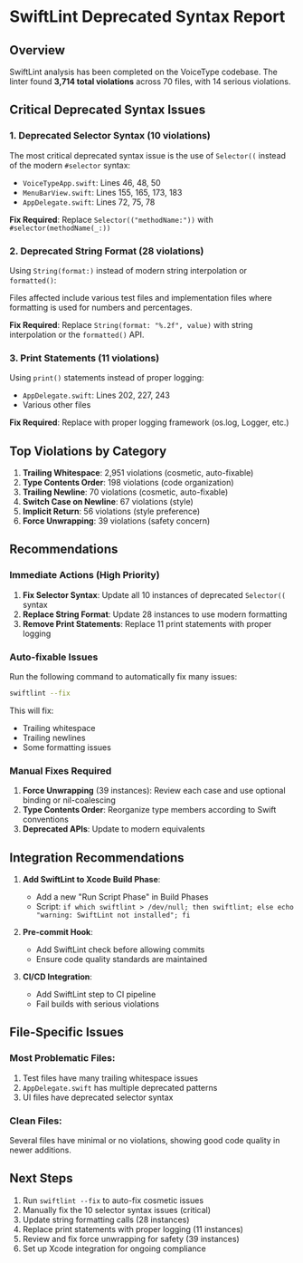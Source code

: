 # SwiftLint Deprecated Syntax Report

## Overview

SwiftLint analysis has been completed on the VoiceType codebase. The linter found **3,714 total violations** across 70 files, with 14 serious violations.

## Critical Deprecated Syntax Issues

### 1. **Deprecated Selector Syntax** (10 violations)
The most critical deprecated syntax issue is the use of `Selector((` instead of the modern `#selector` syntax:

- `VoiceTypeApp.swift`: Lines 46, 48, 50
- `MenuBarView.swift`: Lines 155, 165, 173, 183  
- `AppDelegate.swift`: Lines 72, 75, 78

**Fix Required**: Replace `Selector(("methodName:"))` with `#selector(methodName(_:))`

### 2. **Deprecated String Format** (28 violations)
Using `String(format:)` instead of modern string interpolation or `formatted()`:

Files affected include various test files and implementation files where formatting is used for numbers and percentages.

**Fix Required**: Replace `String(format: "%.2f", value)` with string interpolation or the `formatted()` API.

### 3. **Print Statements** (11 violations)
Using `print()` statements instead of proper logging:

- `AppDelegate.swift`: Lines 202, 227, 243
- Various other files

**Fix Required**: Replace with proper logging framework (os.log, Logger, etc.)

## Top Violations by Category

1. **Trailing Whitespace**: 2,951 violations (cosmetic, auto-fixable)
2. **Type Contents Order**: 198 violations (code organization)
3. **Trailing Newline**: 70 violations (cosmetic, auto-fixable)
4. **Switch Case on Newline**: 67 violations (style)
5. **Implicit Return**: 56 violations (style preference)
6. **Force Unwrapping**: 39 violations (safety concern)

## Recommendations

### Immediate Actions (High Priority)

1. **Fix Selector Syntax**: Update all 10 instances of deprecated `Selector((` syntax
2. **Replace String Format**: Update 28 instances to use modern formatting
3. **Remove Print Statements**: Replace 11 print statements with proper logging

### Auto-fixable Issues

Run the following command to automatically fix many issues:
```bash
swiftlint --fix
```

This will fix:
- Trailing whitespace
- Trailing newlines
- Some formatting issues

### Manual Fixes Required

1. **Force Unwrapping** (39 instances): Review each case and use optional binding or nil-coalescing
2. **Type Contents Order**: Reorganize type members according to Swift conventions
3. **Deprecated APIs**: Update to modern equivalents

## Integration Recommendations

1. **Add SwiftLint to Xcode Build Phase**:
   - Add a new "Run Script Phase" in Build Phases
   - Script: `if which swiftlint > /dev/null; then swiftlint; else echo "warning: SwiftLint not installed"; fi`

2. **Pre-commit Hook**: 
   - Add SwiftLint check before allowing commits
   - Ensure code quality standards are maintained

3. **CI/CD Integration**:
   - Add SwiftLint step to CI pipeline
   - Fail builds with serious violations

## File-Specific Issues

### Most Problematic Files:
1. Test files have many trailing whitespace issues
2. `AppDelegate.swift` has multiple deprecated patterns
3. UI files have deprecated selector syntax

### Clean Files:
Several files have minimal or no violations, showing good code quality in newer additions.

## Next Steps

1. Run `swiftlint --fix` to auto-fix cosmetic issues
2. Manually fix the 10 selector syntax issues (critical)
3. Update string formatting calls (28 instances)
4. Replace print statements with proper logging (11 instances)
5. Review and fix force unwrapping for safety (39 instances)
6. Set up Xcode integration for ongoing compliance